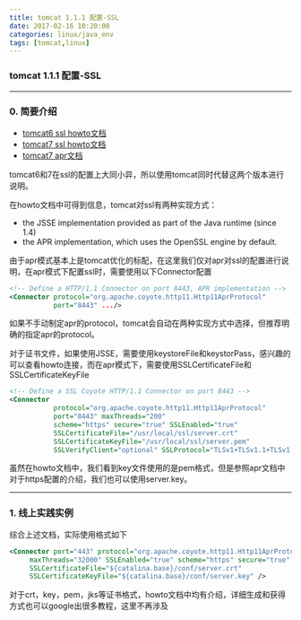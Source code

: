 ```yaml
---
title: tomcat 1.1.1 配置-SSL
date: 2017-02-16 10:20:00
categories: linux/java_env
tags: [tomcat,linux]
---
```

### tomcat 1.1.1 配置-SSL

---

### 0. 简要介绍
- [tomcat6 ssl howto文档](https://tomcat.apache.org/tomcat-6.0-doc/ssl-howto.html)
- [tomcat7 ssl howto文档](https://tomcat.apache.org/tomcat-7.0-doc/ssl-howto.html)
- [tomcat7 apr文档](http://tomcat.apache.org/tomcat-7.0-doc/apr.html)

tomcat6和7在ssl的配置上大同小异，所以使用tomcat同时代替这两个版本进行说明。  

在howto文档中可得到信息，tomcat对ssl有两种实现方式：
- the JSSE implementation provided as part of the Java runtime (since 1.4)
- the APR implementation, which uses the OpenSSL engine by default.

由于apr模式基本上是tomcat优化的标配，在这里我们仅对apr对ssl的配置进行说明，在apr模式下配置ssl时，需要使用以下Connector配置
``` xml
<!-- Define a HTTP/1.1 Connector on port 8443, APR implementation -->
<Connector protocol="org.apache.coyote.http11.Http11AprProtocol"
           port="8443" .../>
```
如果不手动制定apr的protocol，tomcat会自动在两种实现方式中选择，但推荐明确的指定apr的protocol。  

对于证书文件，如果使用JSSE，需要使用keystoreFile和keystorPass，感兴趣的可以查看howto连接，而在apr模式下，需要使用SSLCertificateFile和SSLCertificateKeyFile
``` xml
<!-- Define a SSL Coyote HTTP/1.1 Connector on port 8443 -->
<Connector
           protocol="org.apache.coyote.http11.Http11AprProtocol"
           port="8443" maxThreads="200"
           scheme="https" secure="true" SSLEnabled="true"
           SSLCertificateFile="/usr/local/ssl/server.crt"
           SSLCertificateKeyFile="/usr/local/ssl/server.pem"
           SSLVerifyClient="optional" SSLProtocol="TLSv1+TLSv1.1+TLSv1.2"/>
```
虽然在howto文档中，我们看到key文件使用的是pem格式，但是参照apr文档中对于https配置的介绍，我们也可以使用server.key。

---

### 1. 线上实践实例
综合上述文档，实际使用格式如下
``` xml
<Connector port="443" protocol="org.apache.coyote.http11.Http11AprProtocol"
     maxThreads="32000" SSLEnabled="true" scheme="https" secure="true"
     SSLCertificateFile="${catalina.base}/conf/server.crt"
     SSLCertificateKeyFile="${catalina.base}/conf/server.key" />
```
对于crt，key，pem，jks等证书格式，howto文档中均有介绍，详细生成和获得方式也可以google出很多教程，这里不再涉及
